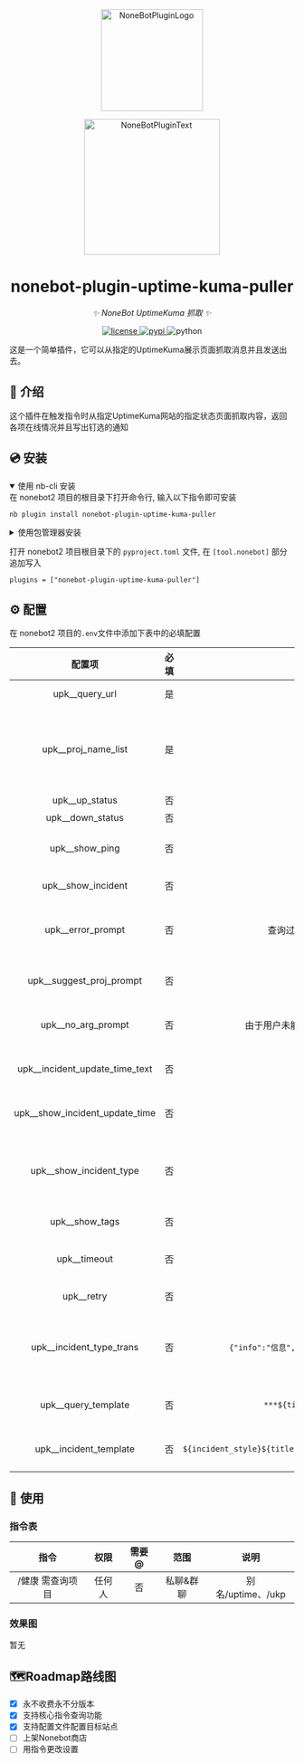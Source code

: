 <div align="center">
  <a href="https://v2.nonebot.dev/store"><img src="https://github.com/A-kirami/nonebot-plugin-template/blob/resources/nbp_logo.png" width="180" height="180" alt="NoneBotPluginLogo"></a>
  <br>
  <p><img src="https://github.com/A-kirami/nonebot-plugin-template/blob/resources/NoneBotPlugin.svg" width="240" alt="NoneBotPluginText"></p>
</div>

<div align="center">

# nonebot-plugin-uptime-kuma-puller

_✨ NoneBot UptimeKuma 抓取 ✨_


<a href="./LICENSE">
    <img src="https://img.shields.io/github/license/bananaxiao2333/nonebot-plugin-uptime-kuma-puller.svg" alt="license">
</a>
<a href="https://pypi.python.org/pypi/nonebot-plugin-template">
    <img src="https://img.shields.io/pypi/v/nonebot-plugin-template.svg" alt="pypi">
</a>
<img src="https://img.shields.io/badge/python-3.9+-blue.svg" alt="python">

</div>

这是一个简单插件，它可以从指定的UptimeKuma展示页面抓取消息并且发送出去。

## 📖 介绍

这个插件在触发指令时从指定UptimeKuma网站的指定状态页面抓取内容，返回各项在线情况并且写出钉选的通知

## 💿 安装

<details open>
<summary>使用 nb-cli 安装</summary>
在 nonebot2 项目的根目录下打开命令行, 输入以下指令即可安装

    nb plugin install nonebot-plugin-uptime-kuma-puller

</details>

<details>
<summary>使用包管理器安装</summary>
在 nonebot2 项目的插件目录下, 打开命令行, 根据你使用的包管理器, 输入相应的安装命令

<details>
<summary>pip</summary>

    pip install nonebot-plugin-uptime-kuma-puller
</details>
</details>

打开 nonebot2 项目根目录下的 `pyproject.toml` 文件, 在 `[tool.nonebot]` 部分追加写入

    plugins = ["nonebot-plugin-uptime-kuma-puller"]

</details>

## ⚙️ 配置

在 nonebot2 项目的`.env`文件中添加下表中的必填配置

| 配置项 | 必填 | 默认值 | 说明 |
|:----:|:----:|:----:|:----:|
| upk__query_url | 是 | 无 | UptimeKuma 地址 |
| upk__proj_name_list | 是 | 无 | 需要监控的项目名称列表（需与 UptimeKuma 项目名称完全匹配） |
| upk__up_status | 否 | 🟢 | 在线状态标识 |
| upk__down_status | 否 | 🔴 | 离线状态标识 |
| upk__show_ping | 否 | True | 是否在结果中显示 Ping 测试结果 |
| upk__show_incident | 否 | True | 是否在结果中显示公告信息 |
| upk__error_prompt | 否 | 查询过程中发生错误，查询终止！ | 当发生致命错误时返回的提示信息（后附带错误信息） |
| upk__suggest_proj_prompt | 否 | 请选择需查项目 | 当未指定项目时，交互式选择的引导提示 |
| upk__no_arg_prompt | 否 | 由于用户未能提供有效参数，请重新触发指令 | 当参数缺失时返回的错误提示 |
| upk__incident_update_time_text | 否 | 🕰本通知更新于 | 公告信息中显示更新时间的前缀文本 |
| upk__show_incident_update_time | 否 | True | 是否在公告信息中显示最后更新时间 |
| upk__show_incident_type | 否 | True | 是否在公告信息中显示事故类型（如：信息/重要/危险） |
| upk__show_tags | 否 | True | 是否在结果中显示标签信息 |
| upk__timeout | 否 | 30 | API 请求超时时间（单位：秒） |
| upk__retry | 否 | 2 | API 请求失败时的重试次数 |
| upk__incident_type_trans | 否 | `{"info":"信息","primary":"重要","danger":"危险"}` | 事故类型映射表，用于将英文类型关键词转换为中文描述 |
| upk__query_template | 否 | `***${title}***\n${main}\n******` | 查询结果模板，支持变量替换|
| upk__incident_template | 否 | `————\n📣${incident_style}${title}\n${content}${incident_update_time_ret}\n————` | 公告信息模板，支持变量替换 |

## 🎉 使用
### 指令表
| 指令 | 权限 | 需要@ | 范围 | 说明 |
|:-----:|:----:|:----:|:----:|:----:|
| /健康 需查询项目 | 任何人 | 否 | 私聊&群聊 | 别名/uptime、/ukp |
### 效果图
暂无

## 🗺️Roadmap路线图
- [x] 永不收费永不分版本
- [x] 支持核心指令查询功能
- [x] 支持配置文件配置目标站点
- [ ] 上架Nonebot商店
- [ ] 用指令更改设置
